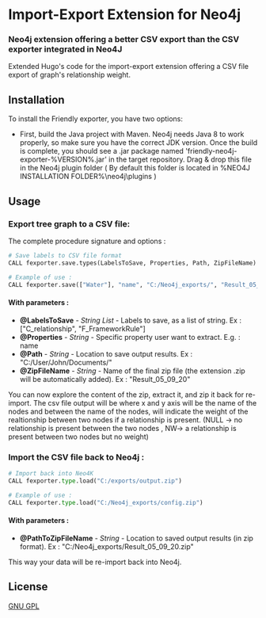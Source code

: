 # Import-Export Extension for Neo4j
### Neo4j extension offering a better CSV export than the CSV exporter integrated in Neo4J

Extended Hugo's code for the import-export extension offering a CSV file export of graph's relationship weight. 

## Installation

To install the Friendly exporter, you have two options:

- First, build the Java project with Maven. Neo4j needs Java 8 to work properly, so make sure you have the correct JDK version. Once the build is complete, you should see a .jar package named 'friendly-neo4j-exporter-%VERSION%.jar' in the target repository. Drag & drop this file in the Neo4j plugin folder ( By default this folder is located in %NEO4J INSTALLATION FOLDER%\neo4j\plugins )

## Usage

### Export tree graph to a CSV file:

The complete procedure signature and options :
```python
# Save labels to CSV file format
CALL fexporter.save.types(LabelsToSave, Properties, Path, ZipFileName) 

# Example of use : 
CALL fexporter.save(["Water"], "name", "C:/Neo4j_exports/", "Result_05_09_20")
```

#### With parameters :

- **@LabelsToSave** - *String List* - Labels to save, as a list of string. Ex : ["C_relationship", "F_FrameworkRule"]
- **@Properties** - *String* - Specific property user want to extract. E.g. : name
- **@Path** - *String* - Location to save output results. Ex : "C:/User/John/Documents/"
- **@ZipFileName** - *String* - Name of the final zip file (the extension .zip will be automatically added). Ex : "Result_05_09_20" 

You can now explore the content of the zip, extract it, and zip it back for re-import.
The csv file output will be where x and y axis will be the name of the nodes and between the name of the nodes, will indicate the weight of the realtionship between two nodes 
if a relationship is present. (NULL -> no relationship is present between the two nodes , NW-> a relationship is present between two nodes but no weight)

### Import the CSV file back to Neo4j :

```python
# Import back into Neo4K
CALL fexporter.type.load("C:/exports/output.zip")

# Example of use : 
CALL fexporter.type.load("C:/Neo4j_exports/config.zip")
```

#### With parameters : 
- **@PathToZipFileName** - *String* - Location to saved output results (in zip format). Ex : "C:/Neo4j_exports/Result_05_09_20.zip"

This way your data will be re-import back into Neo4j.

## License
[GNU GPL](https://www.gnu.org/licenses/gpl-3.0.html)
